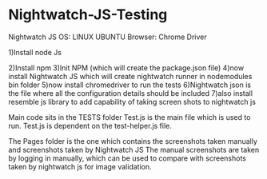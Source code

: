 # Nightwatch-JS-Testing

Nightwatch JS
OS: LINUX UBUNTU
Browser: Chrome Driver



1)Install node Js

2)Install npm
3)Init NPM (which will create the package.json file)
4)now install Nightwatch JS which will create nightwatch runner in nodemodules bin folder
5)now install chromedriver to run the tests
6)Nightwatch json is the file where all the configuration details should be included
7)also install resemble js library to add capability of taking screen shots to nightwatch js

Main code sits in the TESTS folder
Test.js is the main file which is used to run.
Test.js is dependent on the test-helper.js file.

The Pages folder is the one which contains the screenshots taken manually and screenshots taken by Nightwatch JS
The manual screenshots are taken by logging in manually, which can be used to compare with screenshots taken by nightwatch js for image validation.





